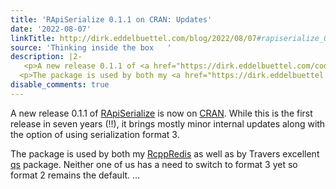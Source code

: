 ```yaml
---
title: 'RApiSerialize 0.1.1 on CRAN: Updates'
date: '2022-08-07'
linkTitle: http://dirk.eddelbuettel.com/blog/2022/08/07#rapiserialize_0.1.1
source: 'Thinking inside the box   '
description: |2-
   <p>A new release 0.1.1 of <a href="https://dirk.eddelbuettel.com/code/rapiserialize.html">RApiSerialize</a> is now on <a href="https://cran.r-project.org">CRAN</a>. While this is the first release in seven years (!!), it brings mostly minor internal updates along with the option of using serialization format 3.</p>
  <p>The package is used by both my <a href="https://dirk.eddelbuettel.com/code/rcpp.redis.html">RcppRedis</a> as well as by Travers excellent <a href="https://github.com/traversc/qs">qs</a> package. Neither one of us has a need to switch to format 3 yet so format 2 remains the default.  ...
disable_comments: true
---
```

 <p>A new release 0.1.1 of <a href="https://dirk.eddelbuettel.com/code/rapiserialize.html">RApiSerialize</a> is now on <a href="https://cran.r-project.org">CRAN</a>. While this is the first release in seven years (!!), it brings mostly minor internal updates along with the option of using serialization format 3.</p>
<p>The package is used by both my <a href="https://dirk.eddelbuettel.com/code/rcpp.redis.html">RcppRedis</a> as well as by Travers excellent <a href="https://github.com/traversc/qs">qs</a> package. Neither one of us has a need to switch to format 3 yet so format 2 remains the default.  ...